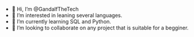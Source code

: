 - 👋 Hi, I’m @GandalfTheTech 
- 👀 I’m interested in leaning several languages.
- 🌱 I’m currently learning SQL and Python.
- 💞️ I’m looking to collaborate on any project that is suitable for a begginer.

<!---
GandalfTheTech/GandalfTheTech is a ✨ special ✨ repository because its `README.md` (this file) appears on your GitHub profile.
You can click the Preview link to take a look at your - 📫 How to reach me
- 📫 How to reach me

--->

